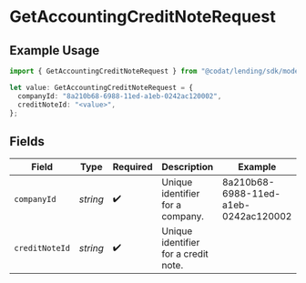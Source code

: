 # GetAccountingCreditNoteRequest

## Example Usage

```typescript
import { GetAccountingCreditNoteRequest } from "@codat/lending/sdk/models/operations";

let value: GetAccountingCreditNoteRequest = {
  companyId: "8a210b68-6988-11ed-a1eb-0242ac120002",
  creditNoteId: "<value>",
};
```

## Fields

| Field                                | Type                                 | Required                             | Description                          | Example                              |
| ------------------------------------ | ------------------------------------ | ------------------------------------ | ------------------------------------ | ------------------------------------ |
| `companyId`                          | *string*                             | :heavy_check_mark:                   | Unique identifier for a company.     | 8a210b68-6988-11ed-a1eb-0242ac120002 |
| `creditNoteId`                       | *string*                             | :heavy_check_mark:                   | Unique identifier for a credit note. |                                      |